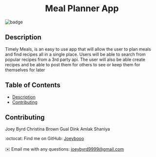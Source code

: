<h1 align="center">Meal Planner App </h1>
  
![badge](https://img.shields.io/badge/license-Apache-brightgreen)<br />

## Description
Timely Meals, is an easy to use app that will allow the user to plan meals and find recipes all in a single place. Users will be able to search from popular recipes from a 3rd party api. The user will also be able create recipes and be able to post them for others to see or keep them for themselves for later

## Table of Contents
- [Description](#description)
- [Contributing](#contributing)

## Contributing
Joey Byrd
Christina Brown
Gual Dink Amlak
Shaniya

:octocat: Find me on GitHub: [Joeybooo](https://github.com/Joeybooo)<br />
<br />
✉️ Email me with any questions: joeybyrd9999@gmail.com<br /><br />
